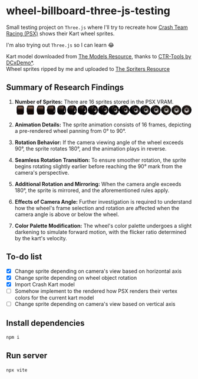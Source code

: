 # wheel-billboard-three-js-testing

Small testing project on `Three.js` where I'll try to recreate how [Crash Team Racing (PSX)](https://en.wikipedia.org/wiki/Crash_Team_Racing) shows their Kart wheel sprites.

I'm also trying out `Three.js` so I can learn 😂

Kart model downloaded from [The Models Resource](https://www.models-resource.com/playstation/crashteamracing/model/61792/), thanks to [CTR-Tools by DCxDemo\*](https://github.com/CTR-tools/CTR-tools).  
Wheel sprites ripped by me and uploaded to [The Spriters Resource](https://www.spriters-resource.com/playstation/ctr/sheet/116430/)

## Summary of Research Findings

1. **Number of Sprites:** There are 16 sprites stored in the PSX VRAM.  
   ![Wheel spritesheet](/assets/img/wheel-spritesheet.png)

2. **Animation Details:** The sprite animation consists of 16 frames, depicting a pre-rendered wheel panning from 0° to 90°.

3. **Rotation Behavior:** If the camera viewing angle of the wheel exceeds 90°, the sprite rotates 180°, and the animation plays in reverse.

4. **Seamless Rotation Transition:** To ensure smoother rotation, the sprite begins rotating slightly earlier before reaching the 90° mark from the camera's perspective.

5. **Additional Rotation and Mirroring:** When the camera angle exceeds 180°, the sprite is mirrored, and the aforementioned rules apply.

6. **Effects of Camera Angle:** Further investigation is required to understand how the wheel's frame selection and rotation are affected when the camera angle is above or below the wheel.

7. **Color Palette Modification:** The wheel's color palette undergoes a slight darkening to simulate forward motion, with the flicker ratio determined by the kart's velocity.

## To-do list

-   [x] Change sprite depending on camera's view based on horizontal axis
-   [x] Change sprite depending on wheel object rotation
-   [x] Import Crash Kart model
-   [ ] Somehow implement to the rendered how PSX renders their vertex colors for the current kart model
-   [ ] Change sprite depending on camera's view based on vertical axis

## Install dependencies

```bash
npm i
```

## Run server

```bash
npx vite
```
